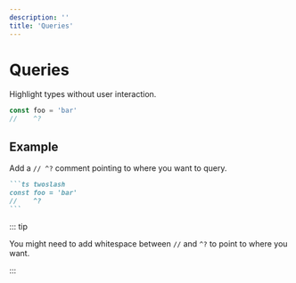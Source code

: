 ```yaml
---
description: ''
title: 'Queries'
---
```


# Queries

Highlight types without user interaction.

```ts twoslash
const foo = 'bar'
//    ^?
```

## Example

Add a `// ^?` comment pointing to where you want to query.

````md
```ts twoslash
const foo = 'bar'
//    ^?
```
````

::: tip

You might need to add whitespace between `//` and `^?` to point to where you want.

:::
